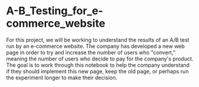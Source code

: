 # A-B_Testing_for_e-commerce_website
For this project, we will be working to understand the results of an A/B test run by an e-commerce website. 
The company has developed a new web page in order to try and increase the number of users who "convert," meaning the number of users who decide to pay for the company's product.
The goal is to work through this notebook to help the company understand if they should implement this new page, keep the old page, or perhaps run the experiment longer to make their decision.

